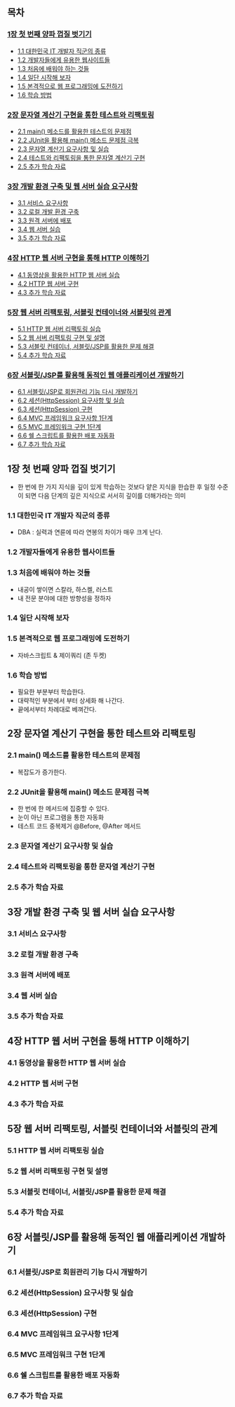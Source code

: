## 목차

### [1장 첫 번째 양파 껍질 벗기기](#1장-첫-번째-양파-껍질-벗기기)

- [1.1 대한민국 IT 개발자 직군의 종류](#11-대한민국-it-개발자-직군의-종류)
- [1.2 개발자들에게 유용한 웹사이트들](#12-개발자들에게-유용한-웹사이트들)
- [1.3 처음에 배워야 하는 것들](#13-처음에-배워야-하는-것들)
- [1.4 일단 시작해 보자](#14-일단-시작해-보자)
- [1.5 본격적으로 웹 프로그래밍에 도전하기](#15-본격적으로-웹-프로그래밍에-도전하기)
- [1.6 학습 방법](#16-학습-방법)

### [2장 문자열 계산기 구현을 통한 테스트와 리팩토링](#2장-문자열-계산기-구현을-통한-테스트와-리팩토링)

- [2.1 main() 메소드를 활용한 테스트의 문제점](#21-main-메소드를-활용한-테스트의-문제점)
- [2.2 JUnit을 활용해 main() 메소드 문제점 극복](#22-junit을-활용해-main-메소드-문제점-극복)
- [2.3 문자열 계산기 요구사항 및 실습](#23-문자열-계산기-요구사항-및-실습)
- [2.4 테스트와 리팩토링을 통한 문자열 계산기 구현](#24-테스트와-리팩토링을-통한-문자열-계산기-구현)
- [2.5 추가 학습 자료](#25-추가-학습-자료)

### [3장 개발 환경 구축 및 웹 서버 실습 요구사항](#3장-개발-환경-구축-및-웹-서버-실습-요구사항)

- [3.1 서비스 요구사항](#31-서비스-요구사항)
- [3.2 로컬 개발 환경 구축](#32-로컬-개발-환경-구축)
- [3.3 원격 서버에 배포](#33-원격-서버에-배포)
- [3.4 웹 서버 실습](#34-웹-서버-실습)
- [3.5 추가 학습 자료](#35-추가-학습-자료)

### [4장 HTTP 웹 서버 구현을 통해 HTTP 이해하기](#4장-http-웹-서버-구현을-통해-http-이해하기)

- [4.1 동영상을 활용한 HTTP 웹 서버 실습](#41-동영상을-활용한-http-웹-서버-실습)
- [4.2 HTTP 웹 서버 구현](#42-http-웹-서버-구현)
- [4.3 추가 학습 자료](#43-추가-학습-자료)

### [5장 웹 서버 리팩토링, 서블릿 컨테이너와 서블릿의 관계](#5장-웹-서버-리팩토링-서블릿-컨테이너와-서블릿의-관계)

- [5.1 HTTP 웹 서버 리팩토링 실습](#51-http-웹-서버-리팩토링-실습)
- [5.2 웹 서버 리팩토링 구현 및 설명](#52-웹-서버-리팩토링-구현-및-설명)
- [5.3 서블릿 컨테이너, 서블릿/JSP를 활용한 문제 해결](#53-서블릿-컨테이너-서블릿jsp를-활용한-문제-해결)
- [5.4 추가 학습 자료](#54-추가-학습-자료)

### [6장 서블릿/JSP를 활용해 동적인 웹 애플리케이션 개발하기](#6장-서블릿jsp를-활용해-동적인-웹-애플리케이션-개발하기)

- [6.1 서블릿/JSP로 회원관리 기능 다시 개발하기](#61-서블릿jsp로-회원관리-기능-다시-개발하기)
- [6.2 세션(HttpSession) 요구사항 및 실습](#62-세션httpsession-요구사항-및-실습)
- [6.3 세션(HttpSession) 구현](#63-세션httpsession-구현)
- [6.4 MVC 프레임워크 요구사항 1단계](#64-mvc-프레임워크-요구사항-1단계)
- [6.5 MVC 프레임워크 구현 1단계](#65-mvc-프레임워크-구현-1단계)
- [6.6 쉘 스크립트를 활용한 배포 자동화](#66-쉘-스크립트를-활용한-배포-자동화)
- [6.7 추가 학습 자료](#67-추가-학습-자료)

## 1장 첫 번째 양파 껍질 벗기기
- 한 번에 한 가지 지식을 깊이 있게 학습하는 것보다 얕은 지식을 한습한 후 일정 수준이 되면 다음 단계의 깊은 지식으로 서서히 깊이를 더해가라는 의미
### 1.1 대한민국 IT 개발자 직군의 종류
- DBA : 실력과 연륜에 따라 연봉의 차이가 매우 크게 난다.

### 1.2 개발자들에게 유용한 웹사이트들

### 1.3 처음에 배워야 하는 것들
- 내공이 쌓이면 스칼라, 하스켈, 러스트
- 내 전문 분야에 대한 방향성을 정하자

### 1.4 일단 시작해 보자
### 1.5 본격적으로 웹 프로그래밍에 도전하기
- 자바스크립트 & 제이쿼리 (존 두켓)
### 1.6 학습 방법

- 필요한 부분부터 학습한다.
- 대략적인 부분에서 부터 상세화 해 나간다.
- 끝에서부터 차례대로 베껴간다.

## 2장 문자열 계산기 구현을 통한 테스트와 리팩토링

### 2.1 main() 메소드를 활용한 테스트의 문제점
- 복잡도가 증가한다.

### 2.2 JUnit을 활용해 main() 메소드 문제점 극복
- 한 번에 한 메서드에 집중할 수 있다.
- 눈이 아닌 프로그램을 통한 자동화
- 테스트 코드 중복제거 @Before, @After 메서드
### 2.3 문자열 계산기 요구사항 및 실습

### 2.4 테스트와 리팩토링을 통한 문자열 계산기 구현

### 2.5 추가 학습 자료

## 3장 개발 환경 구축 및 웹 서버 실습 요구사항

### 3.1 서비스 요구사항

### 3.2 로컬 개발 환경 구축

### 3.3 원격 서버에 배포

### 3.4 웹 서버 실습

### 3.5 추가 학습 자료

## 4장 HTTP 웹 서버 구현을 통해 HTTP 이해하기

### 4.1 동영상을 활용한 HTTP 웹 서버 실습

### 4.2 HTTP 웹 서버 구현

### 4.3 추가 학습 자료

## 5장 웹 서버 리팩토링, 서블릿 컨테이너와 서블릿의 관계

### 5.1 HTTP 웹 서버 리팩토링 실습

### 5.2 웹 서버 리팩토링 구현 및 설명

### 5.3 서블릿 컨테이너, 서블릿/JSP를 활용한 문제 해결

### 5.4 추가 학습 자료

## 6장 서블릿/JSP를 활용해 동적인 웹 애플리케이션 개발하기

### 6.1 서블릿/JSP로 회원관리 기능 다시 개발하기

### 6.2 세션(HttpSession) 요구사항 및 실습

### 6.3 세션(HttpSession) 구현

### 6.4 MVC 프레임워크 요구사항 1단계

### 6.5 MVC 프레임워크 구현 1단계

### 6.6 쉘 스크립트를 활용한 배포 자동화

### 6.7 추가 학습 자료
